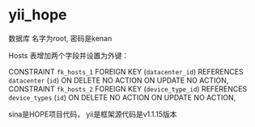 yii_hope
======

数据库 名字为root, 密码是kenan<br/>

Hosts 表增加两个字段并设置为外键：<br/>

CONSTRAINT `fk_hosts_1` FOREIGN KEY (`datacenter_id`) REFERENCES `datacenter` (`id`) ON DELETE NO ACTION ON UPDATE NO ACTION,<br/>
CONSTRAINT `fk_hosts_2` FOREIGN KEY (`device_type_id`) REFERENCES `device_types` (`id`) ON DELETE NO ACTION ON UPDATE NO ACTION,<br/>

sina是HOPE项目代码， yii是框架源代码是v1.1.15版本<br/>
